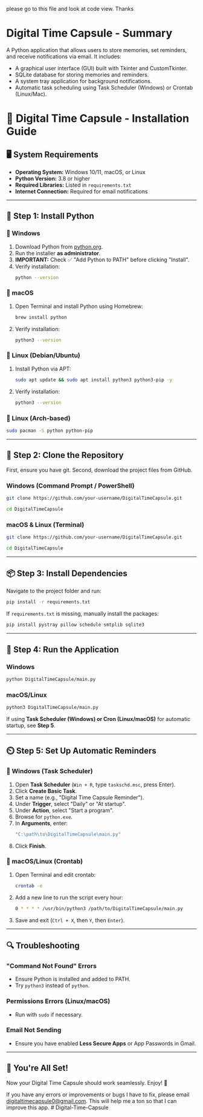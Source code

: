 please go to this file and look at code view. Thanks
# Digital Time Capsule - Summary

A Python application that allows users to store memories, set reminders, and receive notifications via email. It includes:

 - A graphical user interface (GUI) built with Tkinter and CustomTkinter.
 - SQLite database for storing memories and reminders.
 - A system tray application for background notifications.
 - Automatic task scheduling using Task Scheduler (Windows) or Crontab (Linux/Mac).

# 📌 Digital Time Capsule - Installation Guide

## 🖥️ System Requirements

- **Operating System:** Windows 10/11, macOS, or Linux
- **Python Version:** 3.8 or higher
- **Required Libraries:** Listed in `requirements.txt`
- **Internet Connection:** Required for email notifications

---

## 🔽 Step 1: Install Python

### 🏁 Windows

1. Download Python from [python.org](https://www.python.org/downloads/).
2. Run the installer **as administrator**.
3. **IMPORTANT:** Check ✅ "Add Python to PATH" before clicking "Install".
4. Verify installation:
   ```sh
   python --version
   ```

### 🍏 macOS

1. Open Terminal and install Python using Homebrew:
   ```sh
   brew install python
   ```
2. Verify installation:
   ```sh
   python3 --version
   ```

### 🐧 Linux (Debian/Ubuntu)

1. Install Python via APT:
   ```sh
   sudo apt update && sudo apt install python3 python3-pip -y
   ```
2. Verify installation:
   ```sh
   python3 --version
   ```

### 🐧 Linux (Arch-based)

```sh
sudo pacman -S python python-pip
```

---

## 👥 Step 2: Clone the Repository

First, ensure you have git.
Second, download the project files from GitHub.

### Windows (Command Prompt / PowerShell)

```sh
git clone https://github.com/your-username/DigitalTimeCapsule.git
```

```sh
cd DigitalTimeCapsule
```

### macOS & Linux (Terminal)

```sh
git clone https://github.com/your-username/DigitalTimeCapsule.git
```
```sh
cd DigitalTimeCapsule
```

---

## 📦 Step 3: Install Dependencies

Navigate to the project folder and run:

```sh
pip install -r requirements.txt
```

If `requirements.txt` is missing, manually install the packages:

```sh
pip install pystray pillow schedule smtplib sqlite3
```

---

## 🚀 Step 4: Run the Application

### Windows

```sh
python DigitalTimeCapsule/main.py
```

### macOS/Linux

```sh
python3 DigitalTimeCapsule/main.py
```

If using **Task Scheduler (Windows) or Cron (Linux/macOS)** for automatic startup, see **Step 5**.

---

## ⏲️ Step 5: Set Up Automatic Reminders

### 🏁 Windows (Task Scheduler)

1. Open **Task Scheduler** (`Win + R`, type `taskschd.msc`, press Enter).
2. Click **Create Basic Task**.
3. Set a name (e.g., "Digital Time Capsule Reminder").
4. Under **Trigger**, select "Daily" or "At startup".
5. Under **Action**, select "Start a program".
6. Browse for `python.exe`.
7. In **Arguments**, enter:
   ```sh
   "C:\path\to\DigitalTimeCapsule\main.py"
   ```
8. Click **Finish**.

### 🍏 macOS/Linux (Crontab)

1. Open Terminal and edit crontab:
   ```sh
   crontab -e
   ```
2. Add a new line to run the script every hour:
   ```sh
   0 * * * * /usr/bin/python3 /path/to/DigitalTimeCapsule/main.py
   ```
3. Save and exit (`Ctrl + X`, then `Y`, then `Enter`).

---

## 🔍 Troubleshooting

### "Command Not Found" Errors

- Ensure Python is installed and added to PATH.
- Try `python3` instead of `python`.

### Permissions Errors (Linux/macOS)

- Run with `sudo` if necessary.

### Email Not Sending

- Ensure you have enabled **Less Secure Apps** or App Passwords in Gmail.

---

## 🎉 You're All Set!

Now your Digital Time Capsule should work seamlessly. Enjoy! 🚀

If you have any errors or improvements or bugs I have to fix, please email digitaltimecapsule0@gmail.com. This will help me a ton so that I can improve this app.
#   D i g i t a l - T i m e - C a p s u l e 
 
 
